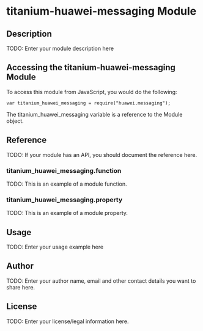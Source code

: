 # titanium-huawei-messaging Module

## Description

TODO: Enter your module description here

## Accessing the titanium-huawei-messaging Module

To access this module from JavaScript, you would do the following:

    var titanium_huawei_messaging = require("huawei.messaging");

The titanium_huawei_messaging variable is a reference to the Module object.

## Reference

TODO: If your module has an API, you should document
the reference here.

### titanium_huawei_messaging.function

TODO: This is an example of a module function.

### titanium_huawei_messaging.property

TODO: This is an example of a module property.

## Usage

TODO: Enter your usage example here

## Author

TODO: Enter your author name, email and other contact
details you want to share here.

## License

TODO: Enter your license/legal information here.
